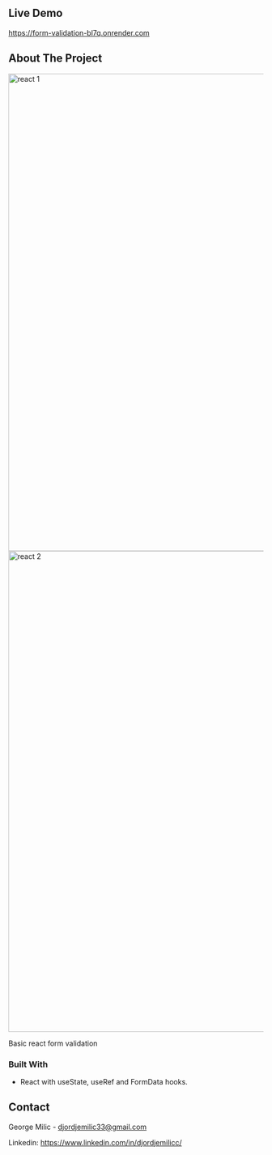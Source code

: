 <!-- LIVE DEMO -->
## Live Demo 
https://form-validation-bl7q.onrender.com



<!-- ABOUT THE PROJECT -->
## About The Project
<img width="943" alt="react 1" src="https://user-images.githubusercontent.com/74598452/192997249-21ed393d-a96f-4665-9de6-c0f27a9ad8bd.png">

<img width="950" alt="react 2" src="https://user-images.githubusercontent.com/74598452/192997323-b253e9a4-aa12-4b57-b8cf-1cf01c969c41.png">

Basic react form validation


### Built With

* React with useState, useRef and FormData hooks.




<!-- CONTACT -->
## Contact

George Milic -  djordjemilic33@gmail.com

Linkedin: https://www.linkedin.com/in/djordjemilicc/


